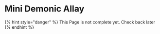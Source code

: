 # Mini Demonic Allay

{% hint style="danger" %}
This Page is not complete yet. Check back later
{% endhint %}


